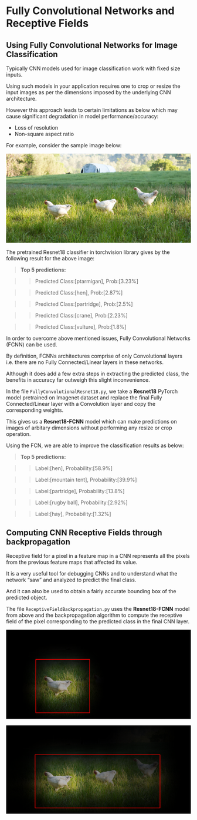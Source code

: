 # Fully Convolutional Networks and Receptive Fields

## Using Fully Convolutional Networks for Image Classification

Typically CNN models used for image classification work with fixed size inputs.

Using such models in your application requires one to crop or resize the input images as per the dimensions imposed by the underlying CNN architecture.

However this approach leads to certain limitations as below which may cause significant degradation in model performance/accuracy:
- Loss of resolution
- Non-square aspect ratio

For example, consider the sample image below:

![Sample Image](bird5.jpg "bird5")

The pretrained Resnet18 classifier in torchvision library gives by the following result for the above image:
> **Top 5 predictions:**

>> Predicted Class:[ptarmigan], Prob:[3.23%]

>> Predicted Class:[hen], Prob:[2.87%]

>> Predicted Class:[partridge], Prob:[2.5%]

>> Predicted Class:[crane], Prob:[2.23%]

>> Predicted Class:[vulture], Prob:[1.8%]


In order to overcome above mentioned issues, Fully Convolutional Networks (FCNN) can be used.

By definition, FCNNs architectures comprise of only Convolutional layers i.e. there are no Fully Connected/Linear layers in these networks.

Although it does add a few extra steps in extracting the predicted class, the benefits in accuracy far outweigh this slight inconvenience.

In the file `FullyConvolutionalResnet18.py`, we take a **Resnet18** PyTorch model pretrained on Imagenet dataset and replace the final Fully Connected/Linear layer with a Convolution layer and copy the corresponding weights.

This gives us a **Resnet18-FCNN** model which can make predictions on images of arbitary dimensions without performing any resize or crop operation.

Using the FCN, we are able to improve the classification results as below:
> **Top 5 predictions:**

>> Label:[hen], Probability:[58.9%]

>> Label:[mountain tent], Probability:[39.9%]

>> Label:[partridge], Probability:[13.8%]

>> Label:[rugby ball], Probability:[2.92%]

>> Label:[hay], Probability:[1.32%]

## Computing CNN Receptive Fields through backpropagation

Receptive field for a pixel in a feature map in a CNN represents all the pixels from the previous feature maps that affected its value.

It is a very useful tool for debugging CNNs and to understand what the network “saw” and analyzed to predict the final class.

And it can also be used to obtain a fairly accurate bounding box of the predicted object.

The file `ReceptiveFieldBackpropagation.py` uses the **Resnet18-FCNN** model from above and the backpropagation algorithm to compute the receptive field of the pixel corresponding to the predicted class in the final CNN layer.

![Receptive Field for Max Activated Pixel](max_activation.png "max_activation")

![Net Receptive Field for the Detected Class](receptive_field.png "receptive_field")
